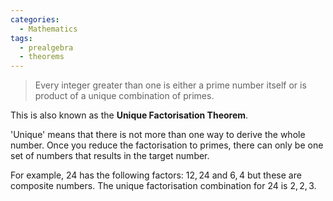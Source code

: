 ```yaml
---
categories:
  - Mathematics
tags:
  - prealgebra
  - theorems
---
```


> Every integer greater than one is either a prime number itself or is product
> of a unique combination of primes.

This is also known as the **Unique Factorisation Theorem**.

'Unique' means that there is not more than one way to derive the whole number.
Once you reduce the factorisation to primes, there can only be one set of
numbers that results in the target number.

For example, $24$ has the following factors: ${12, 24}$ and $6, 4$ but these are
composite numbers. The unique factorisation combination for 24 is $2, 2, 3$.
